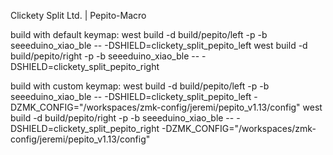 Clickety Split Ltd. | Pepito-Macro

build with default keymap:
    west build -d build/pepito/left -p -b seeeduino_xiao_ble -- -DSHIELD=clickety_split_pepito_left
    west build -d build/pepito/right -p -b seeeduino_xiao_ble -- -DSHIELD=clickety_split_pepito_right

build with custom keymap:
    west build -d build/pepito/left -p -b seeeduino_xiao_ble -- -DSHIELD=clickety_split_pepito_left  -DZMK_CONFIG="/workspaces/zmk-config/jeremi/pepito_v1.13/config"
    west build -d build/pepito/right -p -b seeeduino_xiao_ble -- -DSHIELD=clickety_split_pepito_right  -DZMK_CONFIG="/workspaces/zmk-config/jeremi/pepito_v1.13/config"
